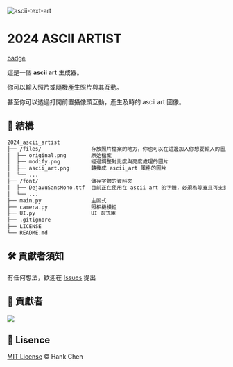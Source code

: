 ![ascii-text-art](https://github.com/user-attachments/assets/2f304d18-22df-4995-bd1f-18445d09078b)              
# 2024 ASCII ARTIST
[badge](https://img.shields.io/endpoint?url=https://gist.githubusercontent.com/boyan1001/879f15d5c5a65503d14e1ba7167e06bd/raw/test.json)

這是一個 **ascii art** 生成器。  
  
你可以輸入照片或隨機產生照片與其互動。  
  
甚至你可以透過打開前置攝像頭互動，產生及時的 ascii art 圖像。  　

## 🧱 結構

```sh
2024_ascii_artist
├── /files/                存放照片檔案的地方，你也可以在這邊加入你想要輸入的圖片  
│  ├── original.png        原始檔案
│  ├── modify.png          經過調整對比度與亮度處理的圖片
│  ├── ascii_art.png       轉換成 ascii_art 風格的圖片
│  └── ...
├── /font/                 儲存字體的資料夾  
│  ├── DejaVuSansMono.ttf  目前正在使用在 ascii art 的字體，必須為等寬且可支援 window 環境的字體  
│  └── ...
├── main.py                主函式
├── camera.py              照相機模組  
├── UI.py                  UI 函式庫  
├── .gitignore
├── LICENSE
└── README.md
```

## 🛠️ 貢獻者須知  

有任何想法，歡迎在 [Issues](https://github.com/boyan1001/boyan_csie_notebook/issues) 提出  

## 💪 貢獻者

<a href="https://github.com/boyan1001/2024_ascii_artist/graphs/contributors">
  <img src="https://contrib.rocks/image?repo=boyan1001/2024_ascii_artist" />
</a>


## 🪪 Lisence  
[MIT License](LICENSE) © Hank Chen  
